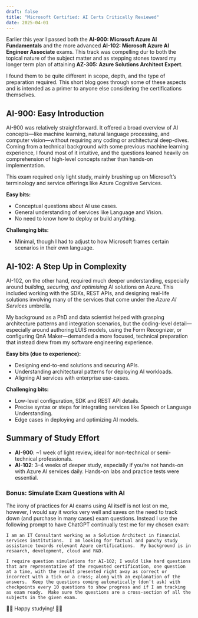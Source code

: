 ```yaml
---
draft: false
title: "Microsoft Certified: AI Certs Critically Reviewed"
date: 2025-04-01
---
```


Earlier this year I passed both the **AI-900: Microsoft Azure AI Fundamentals** and the more advanced **AI-102: Microsoft Azure AI Engineer Associate** exams.  This track was compelling dur to both the topical nature of the subject matter and as stepping stones toward my longer term plan of attaining **AZ-305: Azure Solutions Architect Expert**.

I found them to be quite different in scope, depth, and the type of preparation required.  This short blog goes through some of these aspects and is intended as a primer to anyone else considering the certifications themselves.

## AI-900: Easy Introduction

AI-900 was relatively straightforward. It offered a broad overview of AI concepts—like machine learning, natural language processing, and computer vision—without requiring any coding or architectural deep-dives. Coming from a technical background with some previous machine learning experience, I found most of it intuitive, and the questions leaned heavily on comprehension of high-level concepts rather than hands-on implementation. 

This exam required only light study, mainly brushing up on Microsoft’s terminology and service offerings like Azure Cognitive Services.

**Easy bits:**

* Conceptual questions about AI use cases.
* General understanding of services like Language and Vision.
* No need to know how to deploy or build anything.

**Challenging bits:**

* Minimal, though I had to adjust to how Microsoft frames certain scenarios in their own language.

## AI-102: A Step Up in Complexity

AI-102, on the other hand, required much deeper understanding, especially around *building, securing, and optimising* AI solutions on Azure. This included working with the SDKs, REST APIs, and designing real-life solutions involving many of the services that come under the *Azure AI Services* umbrella. 

My background as a PhD and data scientist helped with grasping architecture patterns and integration scenarios, but the coding-level detail—especially around authoring LUIS models, using the Form Recognizer, or configuring QnA Maker—demanded a more focused, technical preparation that instead drew from my software engineering experience.

**Easy bits (due to experience):**

* Designing end-to-end solutions and securing APIs.
* Understanding architectural patterns for deploying AI workloads.
* Aligning AI services with enterprise use-cases.

**Challenging bits:**

* Low-level configuration, SDK and REST API details.
* Precise syntax or steps for integrating services like Speech or Language Understanding.
* Edge cases in deploying and optimizing AI models.

## Summary of Study Effort

* **AI-900**: \~1 week of light review, ideal for non-technical or semi-technical professionals.
* **AI-102**: 3–4 weeks of deeper study, especially if you’re not hands-on with Azure AI services daily. Hands-on labs and practice tests were essential.

### Bonus: Simulate Exam Questions with AI
The irony of practices for AI exams using AI itself is not lost on me, however, I would say it works very well and saves on the need to track down (and purchase in many cases) exam questions.  Instead I use the following prompt to have ChatGPT continually test me for my chosen exam:

```
I am an IT Consultant working as a Solution Architect in financial services institutions.  I am looking for factual and punchy study assistance towards relevant Azure certifications.  My background is in resaarch, development, cloud and R&D.

I require question simulations for AI-102; I would like hard questions that are representative of the requested certification, one question at a time, with the result presented right away as correct or incorrect with a tick or a cross; along with an explanation of the answers.  Keep the questions coming automatically (don’t ask) with checkpoints every 10 questions to show progress and if I am tracking as exam ready.  Make sure the questions are a cross-section of all the subjects in the given exam.
```

🧑‍🎓 Happy studying! 🧑‍🎓